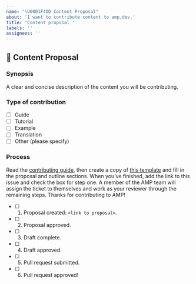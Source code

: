 ```yaml
---
name: "\U0001F4DD Content Proposal"
about: 'I want to contribute content to amp.dev.'
title: 'Content proposal '
labels: ''
assignees: ''
---
```


## 📝 Content Proposal

### Synopsis  
A clear and concise description of the content you will be contributing.

### Type of contribution  
- [ ] Guide  
- [ ] Tutorial  
- [ ] Example  
- [ ] Translation  
- [ ] Other (please specify)

### Process  
Read the [contributing guide](https://amp.dev/documentation/guides-and-tutorials/contribute/contribute-documentation/?format=websites), then create a copy of [this template](https://docs.google.com/document/d/18i_lbQ-h-auYW2SwbWRuuu2_xhtU5XrjXlcCtj0sNeY/edit?usp=sharing) and fill in the proposal and outline sections. When you’ve finished, add the link to this issue and check the box for step one. A member of the AMP team will assign the ticket to themselves and work as your reviewer through the remaining steps. Thanks for contributing to AMP! 

- [ ] 1. Proposal created: `<link to proposal>`.  
- [ ] 2. Proposal approved.  
- [ ] 3. Draft complete.  
- [ ] 4. Draft approved.  
- [ ] 5. Pull request submitted.  
- [ ] 6. Pull request approved!
